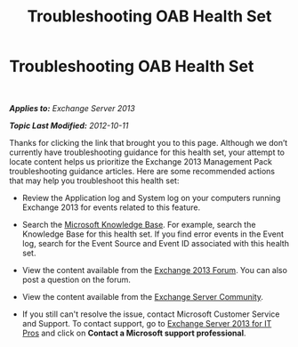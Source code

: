 ﻿---
title: Troubleshooting OAB Health Set
TOCTitle: Troubleshooting OAB Health Set
ms:assetid: 2d29c28c-91e6-4055-a177-7b76fc23f10a
ms:mtpsurl: https://technet.microsoft.com/en-us/library/ms.exch.scom.oab(v=EXCHG.150)
ms:contentKeyID: 49720750
ms.date: 10/08/2015
mtps_version: v=EXCHG.150
---

<div data-xmlns="http://www.w3.org/1999/xhtml">

<div class="topic" data-xmlns="http://www.w3.org/1999/xhtml" data-msxsl="urn:schemas-microsoft-com:xslt" data-cs="http://msdn.microsoft.com/en-us/">

<div data-asp="http://msdn2.microsoft.com/asp">

# Troubleshooting OAB Health Set

</div>

<div id="mainSection">

<div id="mainBody">

<span> </span>

_**Applies to:** Exchange Server 2013_

_**Topic Last Modified:** 2012-10-11_

Thanks for clicking the link that brought you to this page. Although we don’t currently have troubleshooting guidance for this health set, your attempt to locate content helps us prioritize the Exchange 2013 Management Pack troubleshooting guidance articles. Here are some recommended actions that may help you troubleshoot this health set:

  - Review the Application log and System log on your computers running Exchange 2013 for events related to this feature.

  - Search the [Microsoft Knowledge Base](http://go.microsoft.com/fwlink/p/?linkid=18175). For example, search the Knowledge Base for this health set. If you find error events in the Event log, search for the Event Source and Event ID associated with this health set.

  - View the content available from the [Exchange 2013 Forum](http://go.microsoft.com/fwlink/p/?linkid=257903). You can also post a question on the forum.

  - View the content available from the [Exchange Server Community](http://go.microsoft.com/fwlink/p/?linkid=14927).

  - If you still can't resolve the issue, contact Microsoft Customer Service and Support. To contact support, go to [Exchange Server 2013 for IT Pros](http://go.microsoft.com/fwlink/p/?linkid=402506) and click on **Contact a Microsoft support professional**.

</div>

<span> </span>

</div>

</div>

</div>

